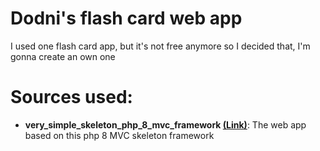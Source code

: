 # Dodni's flash card web app
 I used one flash card app, but it's not free anymore so I decided that, I'm gonna create an own one

# Sources used:
- **very_simple_skeleton_php_8_mvc_framework [(Link)](https://github.com/Dodni/very_simple_skeleton_php_8_mvc_framework/tree/main)**: The web app based on this php 8 MVC skeleton framework
